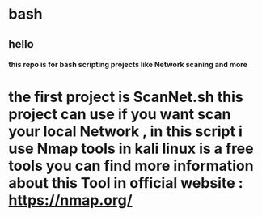 # bash 
## hello  
#### this repo is for bash scripting projects like  Network scaning and more 
# the first project is ScanNet.sh this project can use if you want scan  your local Network , in this script i use Nmap tools in  kali linux is a free tools you can find more information about this Tool in official website : https://nmap.org/ 

